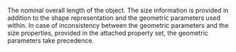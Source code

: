 The nominal overall length of the object. The size information is provided in addition to the shape representation and the geometric parameters used within. In case of inconsistency between the geometric parameters and the size properties, provided in the attached property set, the geometric parameters take precedence.
